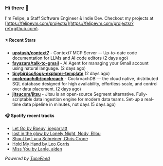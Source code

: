 ### Hi there 👋

I'm Felipe, a Staff Software Engineer & Indie Dev. Checkout my projects at [https://felipevm.com/projects/](https://felipevm.com/projects/?ref=github.com).

#### ⭐ Recent Stars
- **[upstash/context7](https://github.com/upstash/context7)** - Context7 MCP Server -- Up-to-date code documentation for LLMs and AI code editors (2 days ago)
- **[fayazara/talk-to-gmail](https://github.com/fayazara/talk-to-gmail)** - AI Agent for managing your Gmail account using natural language. (2 days ago)
- **[tinybirdco/logs-explorer-template](https://github.com/tinybirdco/logs-explorer-template)** (2 days ago)
- **[cockroachdb/cockroach](https://github.com/cockroachdb/cockroach)** - CockroachDB — the cloud native, distributed SQL database designed for high availability, effortless scale, and control over data placement. (2 days ago)
- **[jitsucom/jitsu](https://github.com/jitsucom/jitsu)** - Jitsu is an open-source Segment alternative. Fully-scriptable data ingestion engine for modern data teams. Set-up a real-time data pipeline in minutes, not days (5 days ago)

#### 🎧 Spotify recent tracks
- [Let Go by Boeuv, joegarratt](https://open.spotify.com/track/0eVgf7aquK1azY3A7m4QN2)
- [lost in the glow by Lonely Night, Nody, Ellou](https://open.spotify.com/track/6VZat4gPWJyvWZuRMYLPOL)
- [Shout by Luca Schreiner, Chris Crone](https://open.spotify.com/track/0pfWMRkI2Eb5iDF93ZPXEV)
- [Hold My Hand by Leo Corris](https://open.spotify.com/track/43XUakGp47hrbNs4vv3X5m)
- [Miss You by Lanle, aiden](https://open.spotify.com/track/7r0ZC6SV7sQj3KaLMxQPQW)

_Powered by [TuneFeed](https://tunefeed.app?ref=github.com)_
